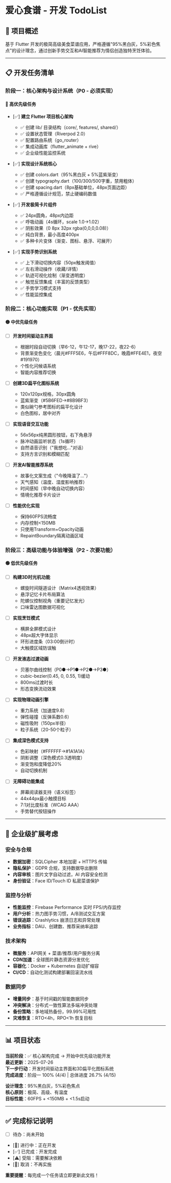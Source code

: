 # 爱心食谱 - 开发 TodoList

## 🎯 项目概述
基于 Flutter 开发的极简高级美食菜谱应用，严格遵循"95%黑白灰，5%彩色焦点"的设计理念，通过创新手势交互和AI智能推荐为情侣创造独特烹饪体验。

---

## 📋 开发任务清单

### 阶段一：核心架构与设计系统（P0 - 必须实现）

#### 🔴 高优先级任务
- [✅] **建立 Flutter 项目核心架构**
  - ✅ 创建 lib/ 目录结构（core/, features/, shared/）
  - ✅ 设置状态管理（Riverpod 2.0）
  - ✅ 配置路由系统（go_router）
  - ✅ 集成动画库（flutter_animate + rive）
  - ✅ 企业级性能监控系统

- [✅] **实现设计系统核心**
  - ✅ 创建 colors.dart（95%黑白灰 + 5%蓝紫渐变）
  - ✅ 创建 typography.dart（100/300/500字重，禁用粗体）
  - ✅ 创建 spacing.dart（8px基础单位，48px页面边距）
  - ✅ 严格遵循设计规范，禁止硬编码数值

- [✅] **开发极简卡片组件**
  - ✅ 24px圆角，48px内边距
  - ✅ 呼吸动画（4s循环，scale 1.0→1.02）
  - ✅ 阴影效果（0 8px 32px rgba(0,0,0,0.08)）
  - ✅ 纯白背景，最小高度400px
  - ✅ 多种卡片变体（渐变、图标、悬浮、可展开）

- [✅] **实现手势识别系统**
  - ✅ 上下滑动切换内容（50px触发阈值）
  - ✅ 左右滑动操作（收藏/详情）
  - ✅ 轨迹可视化绘制（渐变透明度）
  - ✅ 触觉反馈集成（丰富的反馈类型）
  - ✅ 手势学习模式支持
  - ✅ 性能监控集成

### 阶段二：核心功能实现（P1 - 优先实现）

#### 🟡 中优先级任务
- [ ] **开发时间驱动主界面**
  - 根据时段自动切换（早6-12，午12-17，晚17-22，夜22-6）
  - 背景渐变色变化（晨光#FFF5E6，午后#FFF8DC，晚霞#FFE4E1，夜空#191970）
  - 个性化问候语系统
  - 智能内容推荐切换

- [ ] **创建3D扁平化图标系统**
  - 120x120px规格，30px圆角
  - 蓝紫渐变（#5B6FED→#8B9BF3）
  - 类似碗勺参考图标的扁平化设计
  - 白色图标，居中对齐

- [ ] **实现语音交互功能**
  - 56x56px纯黑圆形按钮，右下角悬浮
  - 脉冲动画监听状态（1s循环）
  - 自然语音识别（"我想吃..."对话）
  - 支持方言识别和模糊匹配

- [ ] **开发AI智能推荐系统**
  - 故事化文案生成（"今晚降温了..."）
  - 天气感知（温度、湿度影响推荐）
  - 时间感知（早中晚自动切换内容）
  - 情境化推荐卡片设计

- [ ] **性能优化实现**
  - 保持60FPS流畅度
  - 内存控制<150MB
  - 只使用Transform+Opacity动画
  - RepaintBoundary隔离动画区域

### 阶段三：高级功能与体验增强（P2 - 次要功能）

#### 🟢 低优先级任务
- [ ] **构建3D时光机功能**
  - 螺旋时间隧道设计（Matrix4透视效果）
  - 悬浮记忆卡片布局算法
  - 陀螺仪控制视角（重要记忆发光）
  - 口味雷达图数据可视化

- [ ] **实现烹饪模式**
  - 横屏全屏模式设计
  - 48px超大字体显示
  - 环形进度条（03:00倒计时）
  - 大触摸区域防误触

- [ ] **开发液态过渡动画**
  - 贝塞尔曲线控制（P0●→P1●→P2●→P3●）
  - cubic-bezier(0.45, 0, 0.55, 1)缓动
  - 800ms过渡时长
  - 形态变换流动效果

- [ ] **实现物理动画引擎**
  - 重力系统（加速度9.8）
  - 弹性碰撞（反弹系数0.6）
  - 磁性吸附（150px半径）
  - 粒子系统（20-50个粒子）

- [ ] **集成深色模式支持**
  - 色彩映射（#FFFFFF→#1A1A1A）
  - 阴影调整（深色模式0.3透明度）
  - 渐变饱和度降低20%
  - 自动切换机制

- [ ] **无障碍功能集成**
  - 屏幕阅读器支持（语义标签）
  - 44x44px最小触摸目标
  - 7:1对比度标准（WCAG AAA）
  - 手势替代按钮操作

---

## 🏢 企业级扩展考虑

### 安全与合规
- **数据加密**：SQLCipher 本地加密 + HTTPS 传输
- **隐私保护**：GDPR 合规，支持数据导出删除
- **内容审核**：图片文字自动过滤，AI 内容安全检测
- **身份验证**：Face ID/Touch ID 私密菜谱保护

### 监控与分析
- **性能监控**：Firebase Performance 实时 FPS/内存监控
- **用户分析**：热力图手势习惯，A/B测试交互方案
- **错误追踪**：Crashlytics 崩溃日志和异常处理
- **业务指标**：DAU、创建数、推荐采纳率追踪

### 技术架构
- **微服务**：API网关 + 菜谱/推荐/用户服务分离
- **CDN加速**：全球图片静态资源分发优化
- **容器化**：Docker + Kubernetes 自动扩缩容
- **CI/CD**：自动化测试构建部署回滚流水线

### 数据同步
- **增量同步**：基于时间戳的智能数据同步
- **冲突解决**：分布式一致性算法多端冲突处理
- **备份策略**：多地域热备份，99.99%可用性
- **灾难恢复**：RTO<4h，RPO<1h 恢复目标

---

## 📊 项目状态

**当前阶段**：✅ 核心架构完成 → 开始中优先级功能开发  
**最近更新**：2025-07-26  
**下一步行动**：开发时间驱动主界面和3D扁平化图标系统  
**完成进度**：阶段一 100% (4/4) | 总体进度 26.7% (4/15)  

**设计理念**：95%黑白灰，5%彩色焦点  
**核心原则**：极简、高级、有温度  
**目标性能**：60FPS + <150MB + <1.5s启动  

---

## ✅ 完成标记说明

- [ ] 待办：尚未开始
- [🔄] 进行中：正在开发
- [✅] 已完成：开发完成
- [⚠️] 受阻：需要解决依赖
- [🚫] 取消：不再实施

**重要提醒**：每完成一个任务请立即更新此文档！
